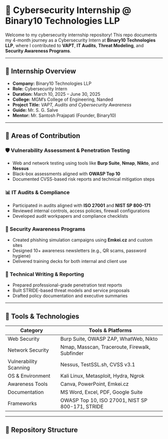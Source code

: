 # 🔐 Cybersecurity Internship @ Binary10 Technologies LLP

Welcome to my cybersecurity internship repository! This repo documents my 4-month journey as a Cybersecurity Intern at **Binary10 Technologies LLP**, where I contributed to **VAPT**, **IT Audits**, **Threat Modeling**, and **Security Awareness Programs**.

---

## 🧾 Internship Overview

- **Company:** Binary10 Technologies LLP  
- **Role:** Cybersecurity Intern  
- **Duration:** March 10, 2025 – June 30, 2025  
- **College:** MGM’s College of Engineering, Nanded  
- **Project Title:** *VAPT, Audits and Cybersecurity Awareness*  
- **Guide:** Mr. S. G. Salve  
- **Mentor:** Mr. Santosh Prajapati (Founder, Binary10)

---

## 🚀 Areas of Contribution

### 🛡 Vulnerability Assessment & Penetration Testing
- Web and network testing using tools like **Burp Suite**, **Nmap**, **Nikto**, and **Nessus**
- Black-box assessments aligned with **OWASP Top 10**
- Documented CVSS-based risk reports and technical mitigation steps

### 📊 IT Audits & Compliance
- Participated in audits aligned with **ISO 27001** and **NIST SP 800-171**
- Reviewed internal controls, access policies, firewall configurations
- Developed audit workpapers and compliance checklists

### 📣 Security Awareness Programs
- Created phishing simulation campaigns using **Emkei.cz** and custom sites
- Designed 10+ awareness newsletters (e.g., QR scams, password hygiene)
- Delivered training decks for both internal and client use

### 🧾 Technical Writing & Reporting
- Prepared professional-grade penetration test reports
- Built STRIDE-based threat models and service proposals
- Drafted policy documentation and executive summaries

---

## 🧰 Tools & Technologies

| Category           | Tools & Platforms                                      |
|--------------------|--------------------------------------------------------|
| Web Security       | Burp Suite, OWASP ZAP, WhatWeb, Nikto                  |
| Network Security   | Nmap, Masscan, Traceroute, Firewalk, Subfinder         |
| Vulnerability Scanning | Nessus, TestSSL.sh, CVSS v3.1                       |
| OS & Environment   | Kali Linux, Metasploit, Hydra, Ngrok                   |
| Awareness Tools    | Canva, PowerPoint, Emkei.cz                            |
| Documentation      | MS Word, Excel, PDF, Google Suite                      |
| Frameworks         | OWASP Top 10, ISO 27001, NIST SP 800-171, STRIDE       |

---

## 📁 Repository Structure

